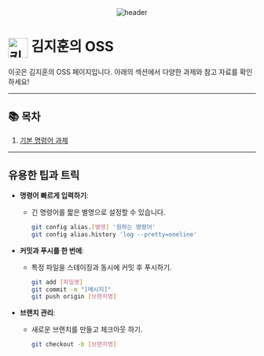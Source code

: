 <div align="center">
    <img src="https://capsule-render.vercel.app/api?type=wave&color=auto&height=300&section=header&text=KIM%20OSS&fontSize=90" alt="header"/>
</div>

# <img src="https://github.com/user-attachments/assets/e821bf7f-74a3-4fee-a605-5e57b43f1bd0" alt="키보드 이미지" width="40" style="vertical-align: middle;"/> 김지훈의 OSS

이곳은 김지훈의 OSS 페이지입니다. 아래의 섹션에서 다양한 과제와 참고 자료를 확인하세요!

---

## 📚 목차

1. [기본 명령어 과제](#기본-명령어-과제)

---

## 유용한 팁과 트릭

- **명령어 빠르게 입력하기**:
    - 긴 명령어를 짧은 별명으로 설정할 수 있습니다.
        ```bash
        git config alias.[별명] '원하는 명령어'
        git config alias.history 'log --pretty=oneline'
        ```

- **커밋과 푸시를 한 번에**:
    - 특정 파일을 스테이징과 동시에 커밋 후 푸시하기.
        ```bash
        git add [파일명]
        git commit -m "[메시지]"
        git push origin [브랜치명]
        ```

- **브랜치 관리**:
    - 새로운 브랜치를 만들고 체크아웃 하기.
        ```bash
        git checkout -b [브랜치명]
        ```
